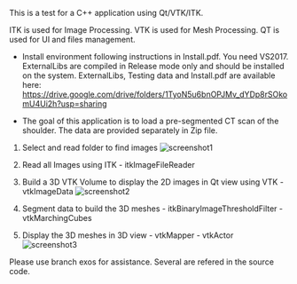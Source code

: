 This is a test for a C++ application using Qt/VTK/ITK.

ITK is used for Image Processing.
VTK is used for Mesh Processing.
QT is used for UI and files management.

- Install environment following instructions in Install.pdf. You need VS2017. ExternalLibs are compiled in Release mode only and should be installed on the system.
ExternalLibs, Testing data and Install.pdf are available here: https://drive.google.com/drive/folders/1TyoN5u6bnOPJMv_dYDp8rSOkomU4Ui2h?usp=sharing

- The goal of this application is to load a pre-segmented CT scan of the shoulder. The data are provided separately in Zip file.

1) Select and read folder to find images
![screenshot1](https://user-images.githubusercontent.com/50709142/57864383-11773600-77fc-11e9-96a3-9e1870b2c7e0.PNG)

2) Read all Images using ITK - itkImageFileReader

3) Build a 3D VTK Volume to display the 2D images in Qt view using VTK - vtkImageData
![screenshot2](https://user-images.githubusercontent.com/50709142/57864425-29e75080-77fc-11e9-94c6-67185eb6bcda.PNG)

4) Segment data to build the 3D meshes - itkBinaryImageThresholdFilter - vtkMarchingCubes

5) Display the 3D meshes in 3D view - vtkMapper - vtkActor
![screenshot3](https://user-images.githubusercontent.com/50709142/57864448-3075c800-77fc-11e9-8421-33fb6f388add.PNG)


Please use branch exos for assistance. Several are refered in the source code.
